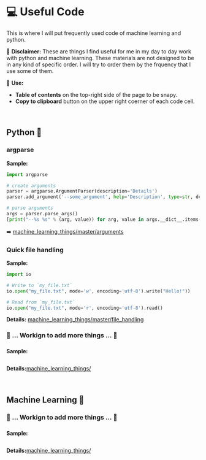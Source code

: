 # **:computer: Useful Code**

This is where I will put frequently used code of machine learning and python.

:mag_right: **Disclaimer:** These are things I find useful for me in my day to day work with python and machine learning. These materials are not designed to be in any kind of specific order. I will try to order them by the frquency that I use some of them.

:electric_plug: **Use:**

* **Table of contents** on the top-right side of the page to be snapy.
* **Copy to clipboard** button on the upper right coerner of each code cell.

<br>

## **Python :snake:**

### **argparse**

**Sample:**

```python
import argparse

# create arguments
parser = argparse.ArgumentParser(description='Details')
parser.add_argument('--some_argument', help='Description', type=str, default='value')

# parse arguments
args = parser.parse_args()
[print("--%s %s" % (arg, value)) for arg, value in args.__dict__.items()]

```

:arrow_right: [machine_learning_things/master/arguments](https://github.com/gmihaila/machine_learning_things/tree/master/arguments)

### **Quick file handling**

**Sample:**

```python
import io

# Write to `my_file.txt`
io.open("my_file.txt", mode='w', encoding='utf-8').write("Hello!"))

# Read from `my_file.txt`
io.open("my_file.txt", mode='r', encoding='utf-8').read()

```
**Details:** [machine_learning_things/master/file_handling](https://github.com/gmihaila/machine_learning_things/tree/master/file_%20handling)


### **:construction: ... Workign to add more things ... :construction:**

### 

**Sample:**

```python

```

**Details:**[machine_learning_things/]()

<br>

## **Machine Learning :robot:**

### **:construction: ... Workign to add more things ... :construction:**

### 

**Sample:**

```python

```

**Details:**[machine_learning_things/]()

<br>
